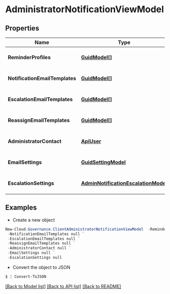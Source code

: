# AdministratorNotificationViewModel
## Properties

Name | Type | Description | Notes
------------ | ------------- | ------------- | -------------
**ReminderProfiles** | [**GuidModel[]**](GuidModel.md) |  | [optional] [default to null]
**NotificationEmailTemplates** | [**GuidModel[]**](GuidModel.md) |  | [optional] [default to null]
**EscalationEmailTemplates** | [**GuidModel[]**](GuidModel.md) |  | [optional] [default to null]
**ReassignEmailTemplates** | [**GuidModel[]**](GuidModel.md) |  | [optional] [default to null]
**AdministratorContact** | [**ApiUser**](ApiUser.md) |  | [optional] [default to null]
**EmailSettings** | [**GuidSettingModel**](GuidSettingModel.md) |  | [optional] [default to null]
**EscalationSettings** | [**AdminNotificationEscalationModel**](AdminNotificationEscalationModel.md) |  | [optional] [default to null]

## Examples

- Create a new object
```powershell
New-Cloud.Governance.ClientAdministratorNotificationViewModel  -ReminderProfiles null `
 -NotificationEmailTemplates null `
 -EscalationEmailTemplates null `
 -ReassignEmailTemplates null `
 -AdministratorContact null `
 -EmailSettings null `
 -EscalationSettings null
```

- Convert the object to JSON
```powershell
$ | Convert-ToJSON
```


[[Back to Model list]](../README.md#documentation-for-models) [[Back to API list]](../README.md#documentation-for-api-endpoints) [[Back to README]](../README.md)

